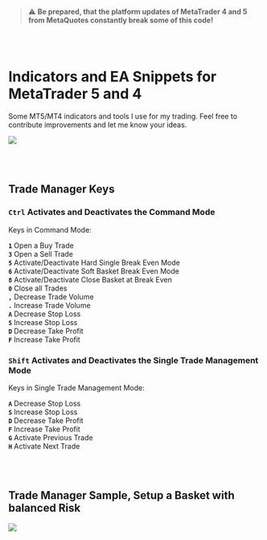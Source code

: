 > :warning: **Be prepared, that the platform updates of MetaTrader 4 and 5 from MetaQuotes constantly break some of this code!**

<br/>
<br/>


# Indicators and EA Snippets for MetaTrader 5 and 4
Some MT5/MT4 indicators and tools I use for my trading. Feel free to contribute improvements and let me know your ideas.

[![](http://img.youtube.com/vi/1ea2rmEVieE/maxresdefault.jpg)](http://www.youtube.com/watch?v=1ea2rmEVieE "MetaTrader 5 Trading Tools")

<br/>
<br/>

## Trade Manager Keys


### <code>Ctrl</code> Activates and Deactivates the Command Mode

   Keys in Command Mode:
   
   **<code>1</code>** Open a Buy Trade<br>
   **<code>3</code>** Open a Sell Trade<br>
   **<code>5</code>** Activate/Deactivate Hard Single Break Even Mode<br>
   **<code>6</code>** Activate/Deactivate Soft Basket Break Even Mode<br>
   **<code>8</code>** Activate/Deactivate Close Basket at Break Even<br>
   **<code>0</code>** Close all Trades<br>
   **<code>,</code>** Decrease Trade Volume<br>
   **<code>.</code>** Increase Trade Volume<br>
   **<code>A</code>** Decrease Stop Loss<br>
   **<code>S</code>** Increase Stop Loss<br>
   **<code>D</code>** Decrease Take Profit<br>
   **<code>F</code>** Increase Take Profit<br>
   
   
### <code>Shift</code> Activates and Deactivates the Single Trade Management Mode

   Keys in Single Trade Management Mode:

   **<code>A</code>** Decrease Stop Loss<br>
   **<code>S</code>** Increase Stop Loss<br>
   **<code>D</code>** Decrease Take Profit<br>
   **<code>F</code>** Increase Take Profit<br>
   **<code>G</code>** Activate Previous Trade<br>
   **<code>H</code>** Activate Next Trade<br>

<br/>
<br/>

## Trade Manager Sample, Setup a Basket with balanced Risk


[![](http://img.youtube.com/vi/IGt1eQA1peg/maxresdefault.jpg)](http://www.youtube.com/watch?v=IGt1eQA1peg "Trade Manager | Setup Basket with balanced Risk")
